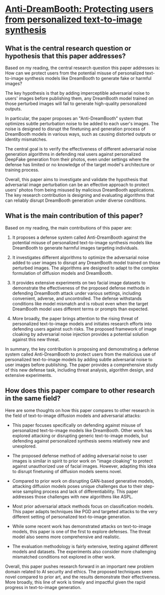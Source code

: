 # [Anti-DreamBooth: Protecting users from personalized text-to-image   synthesis](https://arxiv.org/abs/2303.15433)

## What is the central research question or hypothesis that this paper addresses?

 Based on my reading, the central research question this paper addresses is: How can we protect users from the potential misuse of personalized text-to-image synthesis models like DreamBooth to generate fake or harmful images? 

The key hypothesis is that by adding imperceptible adversarial noise to users' images before publishing them, any DreamBooth model trained on those perturbed images will fail to generate high-quality personalized outputs.

In particular, the paper proposes an "Anti-DreamBooth" system that optimizes subtle perturbation noise to be added to each user's images. The noise is designed to disrupt the finetuning and generation process of DreamBooth models in various ways, such as causing distorted outputs or identity mismatches. 

The central goal is to verify the effectiveness of different adversarial noise generation algorithms in defending real users against personalized DeepFake generation from their photos, even under settings where the defense has limited or no knowledge of the target model's architecture or training process.

Overall, this paper aims to investigate and validate the hypothesis that adversarial image perturbation can be an effective approach to protect users' photos from being misused by malicious DreamBooth applications. The key research contribution is designing and evaluating algorithms that can reliably disrupt DreamBooth generation under diverse conditions.


## What is the main contribution of this paper?

 Based on my reading, the main contributions of this paper are:

1. It proposes a defense system called Anti-DreamBooth against the potential misuse of personalized text-to-image synthesis models like DreamBooth to generate harmful images targeting individuals. 

2. It investigates different algorithms to optimize the adversarial noise added to user images to disrupt any DreamBooth model trained on those perturbed images. The algorithms are designed to adapt to the complex formulation of diffusion models and DreamBooth.

3. It provides extensive experiments on two facial image datasets to demonstrate the effectiveness of the proposed defense methods in defending DreamBooth attack under various settings, including convenient, adverse, and uncontrolled. The defense withstands conditions like model mismatch and is robust even when the target DreamBooth model uses different terms or prompts than expected.

4. More broadly, the paper brings attention to the rising threat of personalized text-to-image models and initiates research efforts into defending users against such risks. The proposed framework of image cloaking by adversarial noise injection provides a potential solution against this new threat.

In summary, the key contribution is proposing and demonstrating a defense system called Anti-DreamBooth to protect users from the malicious use of personalized text-to-image models by adding subtle adversarial noise to user images before publishing. The paper provides a comprehensive study of this new defense task, including threat analysis, algorithm design, and extensive experiments.


## How does this paper compare to other research in the same field?

 Here are some thoughts on how this paper compares to other research in the field of text-to-image diffusion models and adversarial attacks:

- This paper focuses specifically on defending against misuse of personalized text-to-image models like DreamBooth. Other work has explored attacking or disrupting generic text-to-image models, but defending against personalized synthesis seems relatively new and unexplored. 

- The proposed defense method of adding adversarial noise to user images is similar in spirit to prior work on "image cloaking" to protect against unauthorized use of facial images. However, adapting this idea to disrupt finetuning of diffusion models seems novel.

- Compared to prior work on disrupting GAN-based generative models, attacking diffusion models poses unique challenges due to their step-wise sampling process and lack of differentiability. This paper addresses those challenges with new algorithms like ASPL.

- Most prior adversarial attack methods focus on classification models. This paper adapts techniques like PGD and targeted attacks to the very different setting of personalized text-to-image generation.

- While some recent work has demonstrated attacks on text-to-image models, this paper is one of the first to explore defenses. The threat model also seems more comprehensive and realistic.

- The evaluation methodology is fairly extensive, testing against different models and datasets. The experiments also consider more challenging mismatched conditions not explored in other work.

Overall, this paper pushes research forward in an important new problem domain related to AI security and ethics. The proposed techniques seem novel compared to prior art, and the results demonstrate their effectiveness. More broadly, this line of work is timely and impactful given the rapid progress in text-to-image generation.
